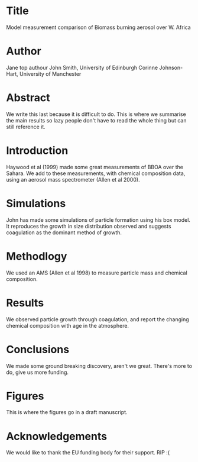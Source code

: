 # Title
Model measurement comparison of Biomass burning aerosol over W. Africa

# Author
Jane top authour 
John Smith, University of Edinburgh
Corinne Johnson-Hart, University of Manchester

# Abstract
We write this last because it is difficult to do. This is where we summarise the main results so lazy people don't have to read the whole thing but can still reference it.

# Introduction
Haywood et al (1999) made some great measurements of BBOA over the Sahara. 
We add to these measurements, with chemical composition data, using an aerosol mass spectrometer (Allen et al 2000).

# Simulations
John has made some simulations of particle formation using his box model.
It reproduces the growth in size distribution observed and suggests coagulation as the dominant method of growth.

# Methodlogy
We used an AMS (Allen et al 1998) to measure particle mass and chemical composition.


# Results
We observed particle growth through coagulation, and report the changing chemical composition with age in the atmosphere.

# Conclusions
We made some ground breaking discovery, aren't we great.
There's more to do, give us more funding.

# Figures
This is where the figures go in a draft manuscript.

# Acknowledgements
We would like to thank the EU funding body for their support. RIP :(